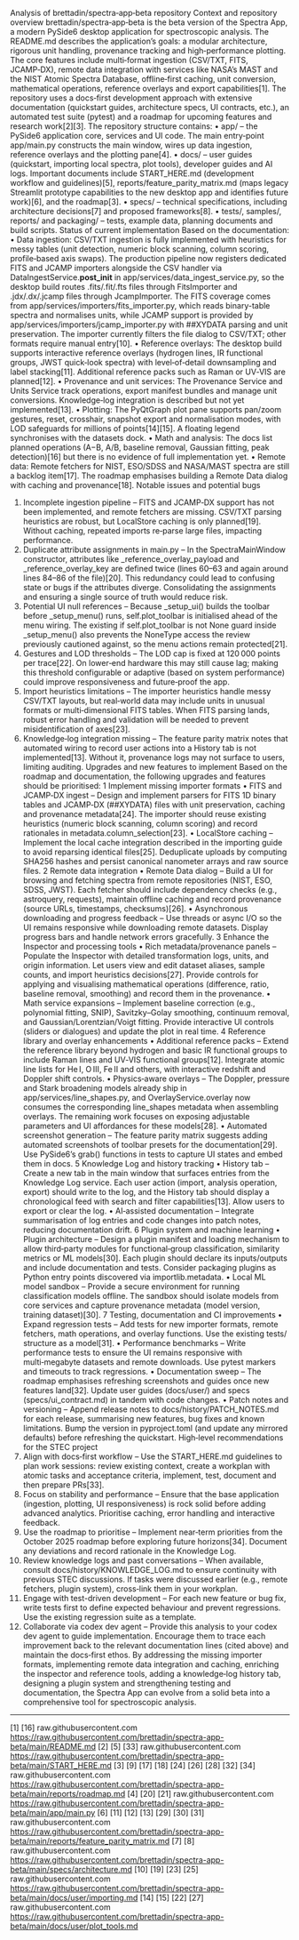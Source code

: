 Analysis of brettadin/spectra‑app‑beta repository
Context and repository overview
brettadin/spectra‑app‑beta is the beta version of the Spectra App, a modern PySide6 desktop application for spectroscopic analysis. The README.md describes the application’s goals: a modular architecture, rigorous unit handling, provenance tracking and high‑performance plotting. The core features include multi‑format ingestion (CSV/TXT, FITS, JCAMP‑DX), remote data integration with services like NASA’s MAST and the NIST Atomic Spectra Database, offline‑first caching, unit conversion, mathematical operations, reference overlays and export capabilities[1]. The repository uses a docs‑first development approach with extensive documentation (quickstart guides, architecture specs, UI contracts, etc.), an automated test suite (pytest) and a roadmap for upcoming features and research work[2][3].
The repository structure contains:
•	app/ – the PySide6 application core, services and UI code. The main entry‑point app/main.py constructs the main window, wires up data ingestion, reference overlays and the plotting pane[4].
•	docs/ – user guides (quickstart, importing local spectra, plot tools), developer guides and AI logs. Important documents include START_HERE.md (development workflow and guidelines)[5], reports/feature_parity_matrix.md (maps legacy Streamlit prototype capabilities to the new desktop app and identifies future work)[6], and the roadmap[3].
•	specs/ – technical specifications, including architecture decisions[7] and proposed frameworks[8].
•	tests/, samples/, reports/ and packaging/ – tests, example data, planning documents and build scripts.
Status of current implementation
Based on the documentation:
•	Data ingestion: CSV/TXT ingestion is fully implemented with heuristics for messy tables (unit detection, numeric block scanning, column scoring, profile‑based axis swaps). The production pipeline now registers dedicated FITS and JCAMP importers alongside the CSV handler via DataIngestService.__post_init__ in app/services/data_ingest_service.py, so the desktop build routes .fits/.fit/.fts files through FitsImporter and .jdx/.dx/.jcamp files through JcampImporter. The FITS coverage comes from app/services/importers/fits_importer.py, which reads binary-table spectra and normalises units, while JCAMP support is provided by app/services/importers/jcamp_importer.py with ##XYDATA parsing and unit preservation. The importer currently filters the file dialog to CSV/TXT; other formats require manual entry[10].
•	Reference overlays: The desktop build supports interactive reference overlays (hydrogen lines, IR functional groups, JWST quick‑look spectra) with level‑of‑detail downsampling and label stacking[11]. Additional reference packs such as Raman or UV‑VIS are planned[12].
•	Provenance and unit services: The Provenance Service and Units Service track operations, export manifest bundles and manage unit conversions. Knowledge‑log integration is described but not yet implemented[13].
•	Plotting: The PyQtGraph plot pane supports pan/zoom gestures, reset, crosshair, snapshot export and normalisation modes, with LOD safeguards for millions of points[14][15]. A floating legend synchronises with the datasets dock.
•	Math and analysis: The docs list planned operations (A−B, A/B, baseline removal, Gaussian fitting, peak detection)[16] but there is no evidence of full implementation yet.
•	Remote data: Remote fetchers for NIST, ESO/SDSS and NASA/MAST spectra are still a backlog item[17]. The roadmap emphasises building a Remote Data dialog with caching and provenance[18].
Notable issues and potential bugs
1.	Incomplete ingestion pipeline – FITS and JCAMP‑DX support has not been implemented, and remote fetchers are missing. CSV/TXT parsing heuristics are robust, but LocalStore caching is only planned[19]. Without caching, repeated imports re‑parse large files, impacting performance.
2.	Duplicate attribute assignments in main.py – In the SpectraMainWindow constructor, attributes like _reference_overlay_payload and _reference_overlay_key are defined twice (lines 60–63 and again around lines 84–86 of the file)[20]. This redundancy could lead to confusing state or bugs if the attributes diverge. Consolidating the assignments and ensuring a single source of truth would reduce risk.
3.	Potential UI null references – Because _setup_ui() builds the toolbar before _setup_menu() runs, self.plot_toolbar is initialised ahead of the menu wiring. The existing if self.plot_toolbar is not None guard inside _setup_menu() also prevents the NoneType access the review previously cautioned against, so the menu actions remain protected[21].
4.	Gestures and LOD thresholds – The LOD cap is fixed at 120 000 points per trace[22]. On lower‑end hardware this may still cause lag; making this threshold configurable or adaptive (based on system performance) could improve responsiveness and future‑proof the app.
5.	Import heuristics limitations – The importer heuristics handle messy CSV/TXT layouts, but real‑world data may include units in unusual formats or multi‑dimensional FITS tables. When FITS parsing lands, robust error handling and validation will be needed to prevent misidentification of axes[23].
6.	Knowledge‑log integration missing – The feature parity matrix notes that automated wiring to record user actions into a History tab is not implemented[13]. Without it, provenance logs may not surface to users, limiting auditing.
Upgrades and new features to implement
Based on the roadmap and documentation, the following upgrades and features should be prioritised:
1 Implement missing importer formats
•	FITS and JCAMP‑DX ingest – Design and implement parsers for FITS 1D binary tables and JCAMP‑DX (##XYDATA) files with unit preservation, caching and provenance metadata[24]. The importer should reuse existing heuristics (numeric block scanning, column scoring) and record rationales in metadata.column_selection[23].
•	LocalStore caching – Implement the local cache integration described in the importing guide to avoid reparsing identical files[25]. Deduplicate uploads by computing SHA256 hashes and persist canonical nanometer arrays and raw source files.
2 Remote data integration
•	Remote Data dialog – Build a UI for browsing and fetching spectra from remote repositories (NIST, ESO, SDSS, JWST). Each fetcher should include dependency checks (e.g., astroquery, requests), maintain offline caching and record provenance (source URLs, timestamps, checksums)[26].
•	Asynchronous downloading and progress feedback – Use threads or async I/O so the UI remains responsive while downloading remote datasets. Display progress bars and handle network errors gracefully.
3 Enhance the Inspector and processing tools
•	Rich metadata/provenance panels – Populate the Inspector with detailed transformation logs, units, and origin information. Let users view and edit dataset aliases, sample counts, and import heuristics decisions[27]. Provide controls for applying and visualising mathematical operations (difference, ratio, baseline removal, smoothing) and record them in the provenance.
•	Math service expansions – Implement baseline correction (e.g., polynomial fitting, SNIP), Savitzky–Golay smoothing, continuum removal, and Gaussian/Lorentzian/Voigt fitting. Provide interactive UI controls (sliders or dialogues) and update the plot in real time.
4 Reference library and overlay enhancements
•	Additional reference packs – Extend the reference library beyond hydrogen and basic IR functional groups to include Raman lines and UV‑VIS functional groups[12]. Integrate atomic line lists for He I, O III, Fe II and others, with interactive redshift and Doppler shift controls.
•	Physics‑aware overlays – The Doppler, pressure and Stark broadening models already ship in app/services/line_shapes.py, and OverlayService.overlay now consumes the corresponding line_shapes metadata when assembling overlays. The remaining work focuses on exposing adjustable parameters and UI affordances for these models[28].
•	Automated screenshot generation – The feature parity matrix suggests adding automated screenshots of toolbar presets for the documentation[29]. Use PySide6’s grab() functions in tests to capture UI states and embed them in docs.
5 Knowledge Log and history tracking
•	History tab – Create a new tab in the main window that surfaces entries from the Knowledge Log service. Each user action (import, analysis operation, export) should write to the log, and the History tab should display a chronological feed with search and filter capabilities[13]. Allow users to export or clear the log.
•	AI‑assisted documentation – Integrate summarisation of log entries and code changes into patch notes, reducing documentation drift.
6 Plugin system and machine learning
•	Plugin architecture – Design a plugin manifest and loading mechanism to allow third‑party modules for functional‑group classification, similarity metrics or ML models[30]. Each plugin should declare its inputs/outputs and include documentation and tests. Consider packaging plugins as Python entry points discovered via importlib.metadata.
•	Local ML model sandbox – Provide a secure environment for running classification models offline. The sandbox should isolate models from core services and capture provenance metadata (model version, training dataset)[30].
7 Testing, documentation and CI improvements
•	Expand regression tests – Add tests for new importer formats, remote fetchers, math operations, and overlay functions. Use the existing tests/ structure as a model[31].
•	Performance benchmarks – Write performance tests to ensure the UI remains responsive with multi‑megabyte datasets and remote downloads. Use pytest markers and timeouts to track regressions.
•	Documentation sweep – The roadmap emphasises refreshing screenshots and guides once new features land[32]. Update user guides (docs/user/) and specs (specs/ui_contract.md) in tandem with code changes.
•	Patch notes and versioning – Append release notes to docs/history/PATCH_NOTES.md for each release, summarising new features, bug fixes and known limitations. Bump the version in pyproject.toml (and update any mirrored defaults) before refreshing the quickstart.
High‑level recommendations for the STEC project
1.	Align with docs‑first workflow – Use the START_HERE.md guidelines to plan work sessions: review existing context, create a workplan with atomic tasks and acceptance criteria, implement, test, document and then prepare PRs[33].
2.	Focus on stability and performance – Ensure that the base application (ingestion, plotting, UI responsiveness) is rock solid before adding advanced analytics. Prioritise caching, error handling and interactive feedback.
3.	Use the roadmap to prioritise – Implement near‑term priorities from the October 2025 roadmap before exploring future horizons[34]. Document any deviations and record rationale in the Knowledge Log.
4.	Review knowledge logs and past conversations – When available, consult docs/history/KNOWLEDGE_LOG.md to ensure continuity with previous STEC discussions. If tasks were discussed earlier (e.g., remote fetchers, plugin system), cross‑link them in your workplan.
5.	Engage with test-driven development – For each new feature or bug fix, write tests first to define expected behaviour and prevent regressions. Use the existing regression suite as a template.
6.	Collaborate via codex dev agent – Provide this analysis to your codex dev agent to guide implementation. Encourage them to trace each improvement back to the relevant documentation lines (cited above) and maintain the docs‑first ethos.
By addressing the missing importer formats, implementing remote data integration and caching, enriching the inspector and reference tools, adding a knowledge‑log history tab, designing a plugin system and strengthening testing and documentation, the Spectra App can evolve from a solid beta into a comprehensive tool for spectroscopic analysis.
________________________________________
[1] [16] raw.githubusercontent.com
https://raw.githubusercontent.com/brettadin/spectra-app-beta/main/README.md
[2] [5] [33] raw.githubusercontent.com
https://raw.githubusercontent.com/brettadin/spectra-app-beta/main/START_HERE.md
[3] [9] [17] [18] [24] [26] [28] [32] [34] raw.githubusercontent.com
https://raw.githubusercontent.com/brettadin/spectra-app-beta/main/reports/roadmap.md
[4] [20] [21] raw.githubusercontent.com
https://raw.githubusercontent.com/brettadin/spectra-app-beta/main/app/main.py
[6] [11] [12] [13] [29] [30] [31] raw.githubusercontent.com
https://raw.githubusercontent.com/brettadin/spectra-app-beta/main/reports/feature_parity_matrix.md
[7] [8] raw.githubusercontent.com
https://raw.githubusercontent.com/brettadin/spectra-app-beta/main/specs/architecture.md
[10] [19] [23] [25] raw.githubusercontent.com
https://raw.githubusercontent.com/brettadin/spectra-app-beta/main/docs/user/importing.md
[14] [15] [22] [27] raw.githubusercontent.com
https://raw.githubusercontent.com/brettadin/spectra-app-beta/main/docs/user/plot_tools.md
